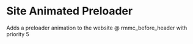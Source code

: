 # Site Animated Preloader

Adds a preloader animation to the website @ rmmc_before_header with priority 5